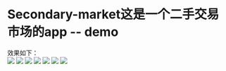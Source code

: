 # Secondary-market这是一个二手交易市场的app -- demo
效果如下：<br>
![](https://github.com/AutismTl/Secondary-market/raw/master/demo-picture/S70424-213012.jpg)
![](https://github.com/AutismTl/Secondary-market/raw/master/demo-picture/S70424-213024.jpg)
![](https://github.com/AutismTl/Secondary-market/raw/master/demo-picture/S70424-213033.jpg)
![](https://github.com/AutismTl/Secondary-market/raw/master/demo-picture/S70424-213057.jpg)
![](https://github.com/AutismTl/Secondary-market/raw/master/demo-picture/S70424-213102.jpg)
![](https://github.com/AutismTl/Secondary-market/raw/master/demo-picture/S70424-213107.jpg)
![](https://github.com/AutismTl/Secondary-market/raw/master/demo-picture/S70424-213130.jpg)
